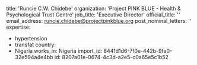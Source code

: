 title: 'Runcie C.W. Chidebe'
organization: 'Project PINK BLUE - Health & Psychological Trust Centre'
job_title: 'Executive Director'
official_title: ''
email_address: runcie.chidebe@projectpinkblue.org
post_nominal_letters: ''
expertise:
  - hypertension
  - transfat
country:
  - Nigeria
works_in: Nigeria
import_id: 8441d1d6-7f0e-442b-9fa0-32e594a4e4bb
id: 8207a01e-0674-4c3d-a2e5-c0a65e5c1b52
